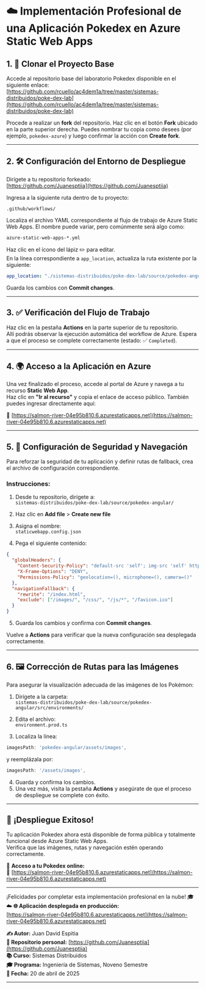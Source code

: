 # ☁️ Implementación Profesional de una Aplicación Pokedex en Azure Static Web Apps



## 1. 📌 Clonar el Proyecto Base

Accede al repositorio base del laboratorio Pokedex disponible en el siguiente enlace:  
[https://github.com/rcuello/ac4dem1a/tree/master/sistemas-distribuidos/poke-dex-lab](https://github.com/rcuello/ac4dem1a/tree/master/sistemas-distribuidos/poke-dex-lab)

Procede a realizar un **fork** del repositorio. Haz clic en el botón **Fork** ubicado en la parte superior derecha. Puedes nombrar tu copia como desees (por ejemplo, `pokedex-azure`) y luego confirmar la acción con **Create fork**.

---

## 2. 🛠️ Configuración del Entorno de Despliegue

Dirígete a tu repositorio forkeado:  
[https://github.com/Juanesptiia](https://github.com/Juanesptiia)

Ingresa a la siguiente ruta dentro de tu proyecto:

```
.github/workflows/
```

Localiza el archivo YAML correspondiente al flujo de trabajo de Azure Static Web Apps. El nombre puede variar, pero comúnmente será algo como:

```
azure-static-web-apps-*.yml
```

Haz clic en el ícono del lápiz ✏️ para editar.  
En la línea correspondiente a `app_location`, actualiza la ruta existente por la siguiente:

```yaml
app_location: "./sistemas-distribuidos/poke-dex-lab/source/pokedex-angular"
```

Guarda los cambios con **Commit changes**.

---

## 3. ✅ Verificación del Flujo de Trabajo

Haz clic en la pestaña **Actions** en la parte superior de tu repositorio.  
Allí podrás observar la ejecución automática del workflow de Azure. Espera a que el proceso se complete correctamente (estado: ✅ `Completed`).

---

## 4. 🌍 Acceso a la Aplicación en Azure

Una vez finalizado el proceso, accede al portal de Azure y navega a tu recurso **Static Web App**.  
Haz clic en **"Ir al recurso"** y copia el enlace de acceso público. También puedes ingresar directamente aquí:

🔗 [https://salmon-river-04e95b810.6.azurestaticapps.net](https://salmon-river-04e95b810.6.azurestaticapps.net)

---

## 5. 🔐 Configuración de Seguridad y Navegación

Para reforzar la seguridad de tu aplicación y definir rutas de fallback, crea el archivo de configuración correspondiente.

### Instrucciones:

1. Desde tu repositorio, dirígete a:  
   `sistemas-distribuidos/poke-dex-lab/source/pokedex-angular/`

2. Haz clic en **Add file** > **Create new file**  
3. Asigna el nombre:  
   `staticwebapp.config.json`

4. Pega el siguiente contenido:

```json
{
  "globalHeaders": {
    "Content-Security-Policy": "default-src 'self'; img-src 'self' https://raw.githubusercontent.com https://pokeapi.co https://assets.pokemon.com; script-src 'self' 'unsafe-inline'; style-src 'self' 'unsafe-inline' https://fonts.googleapis.com; font-src 'self' https://fonts.gstatic.com; connect-src 'self' https://beta.pokeapi.co",
    "X-Frame-Options": "DENY",
    "Permissions-Policy": "geolocation=(), microphone=(), camera=()"
  },
  "navigationFallback": {
    "rewrite": "/index.html",
    "exclude": ["/images/", "/css/", "/js/*", "/favicon.ico"]
  }
}
```

5. Guarda los cambios y confirma con **Commit changes**.

Vuelve a **Actions** para verificar que la nueva configuración sea desplegada correctamente.

---

## 6. 🖼️ Corrección de Rutas para las Imágenes

Para asegurar la visualización adecuada de las imágenes de los Pokémon:

1. Dirígete a la carpeta:  
   `sistemas-distribuidos/poke-dex-lab/source/pokedex-angular/src/environments/`

2. Edita el archivo:  
   `environment.prod.ts`

3. Localiza la línea:

```ts
imagesPath: 'pokedex-angular/assets/images',
```

y reemplázala por:

```ts
imagesPath: '/assets/images',
```

4. Guarda y confirma los cambios.  
5. Una vez más, visita la pestaña **Actions** y asegúrate de que el proceso de despliegue se complete con éxito.

---

## 🎉 ¡Despliegue Exitoso!

Tu aplicación Pokedex ahora está disponible de forma pública y totalmente funcional desde Azure Static Web Apps.  
Verifica que las imágenes, rutas y navegación estén operando correctamente.

📌 **Acceso a tu Pokedex online:**  
🔗 [https://salmon-river-04e95b810.6.azurestaticapps.net](https://salmon-river-04e95b810.6.azurestaticapps.net)

---

¡Felicidades por completar esta implementación profesional en la nube! 🎓☁️
**🌐 Aplicación desplegada en producción:**  
[https://salmon-river-04e95b810.6.azurestaticapps.net](https://salmon-river-04e95b810.6.azurestaticapps.net)

**✍️ Autor:** Juan David Espitia  
**📂 Repositorio personal:** [https://github.com/Juanesptiia](https://github.com/Juanesptiia)  
**📚 Curso:** Sistemas Distribuidos  
**🎓 Programa:** Ingeniería de Sistemas, Noveno Semestre  
**📅 Fecha:** 20 de abril de 2025

---
